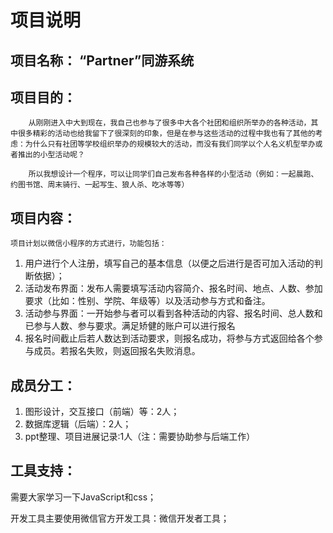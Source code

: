 # 项目说明

## 项目名称： “Partner”同游系统

## 项目目的：
        从刚刚进入中大到现在，我自己也参与了很多中大各个社团和组织所举办的各种活动，其中很多精彩的活动也给我留下了很深刻的印象，但是在参与这些活动的过程中我也有了其他的考虑：为什么只有社团等学校组织举办的规模较大的活动，而没有我们同学以个人名义机型举办或者推出的小型活动呢？

        所以我想设计一个程序，可以让同学们自己发布各种各样的小型活动（例如：一起晨跑、约图书馆、周末骑行、一起写生、狼人杀、吃冰等等）

## 项目内容：
    项目计划以微信小程序的方式进行，功能包括：
1.	用户进行个人注册，填写自己的基本信息（以便之后进行是否可加入活动的判断依据）；
2.	活动发布界面：发布人需要填写活动内容简介、报名时间、地点、人数、参加要求（比如：性别、学院、年级等）以及活动参与方式和备注。
3.	活动参与界面：一开始参与者可以看到各种活动的内容、报名时间、总人数和已参与人数、参与要求。满足矫健的账户可以进行报名
4.	报名时间截止后若人数达到活动要求，则报名成功，将参与方式返回给各个参与成员。若报名失败，则返回报名失败消息。

## 成员分工：

1.	图形设计，交互接口（前端）等：2人；
2.	数据库逻辑（后端）：2人；
3.  ppt整理、项目进展记录:1人（注：需要协助参与后端工作）

## 工具支持：
需要大家学习一下JavaScript和css；

开发工具主要使用微信官方开发工具：微信开发者工具；
